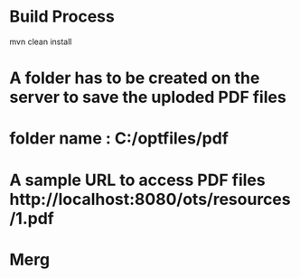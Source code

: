 # Build Process
mvn clean install 

# A folder has to be created on the server to save the uploded PDF files
# folder name : C:/optfiles/pdf

# A sample URL to access PDF files  http://localhost:8080/ots/resources/1.pdf

# Merg


